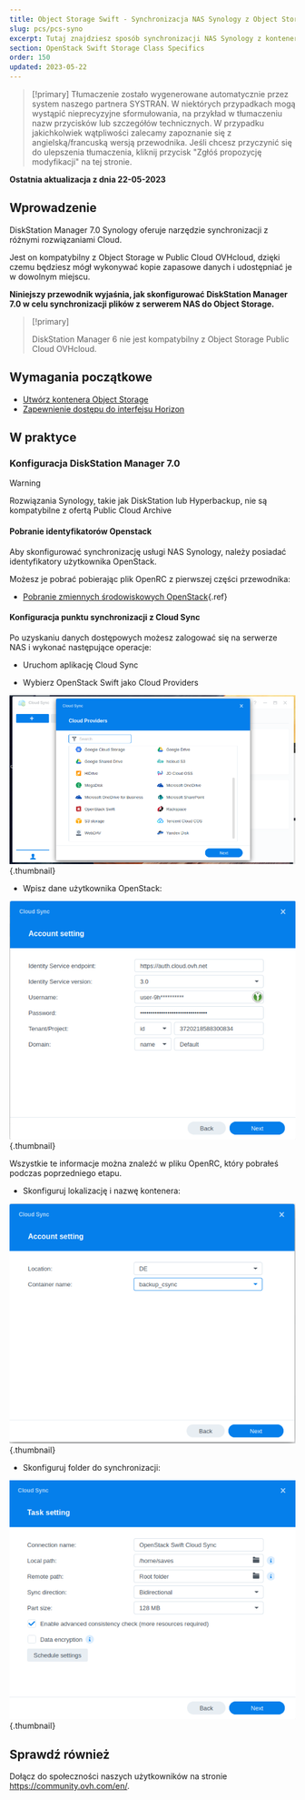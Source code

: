 ```yaml
---
title: Object Storage Swift - Synchronizacja NAS Synology z Object Storage
slug: pcs/pcs-syno
excerpt: Tutaj znajdziesz sposób synchronizacji NAS Synology z kontenerem.
section: OpenStack Swift Storage Class Specifics
order: 150
updated: 2023-05-22
---
```


> [!primary]
> Tłumaczenie zostało wygenerowane automatycznie przez system naszego partnera SYSTRAN. W niektórych przypadkach mogą wystąpić nieprecyzyjne sformułowania, na przykład w tłumaczeniu nazw przycisków lub szczegółów technicznych. W przypadku jakichkolwiek wątpliwości zalecamy zapoznanie się z angielską/francuską wersją przewodnika. Jeśli chcesz przyczynić się do ulepszenia tłumaczenia, kliknij przycisk "Zgłóś propozycję modyfikacji" na tej stronie.
>

**Ostatnia aktualizacja z dnia 22-05-2023**

## Wprowadzenie

DiskStation Manager 7.0 Synology oferuje narzędzie synchronizacji z różnymi rozwiązaniami Cloud.

Jest on kompatybilny z Object Storage w Public Cloud OVHcloud, dzięki czemu będziesz mógł wykonywać kopie zapasowe danych i udostępniać je w dowolnym miejscu.

**Niniejszy przewodnik wyjaśnia, jak skonfigurować DiskStation Manager 7.0 w celu synchronizacji plików z serwerem NAS do Object Storage.**

> [!primary]
>
> DiskStation Manager 6 nie jest kompatybilny z Object Storage Public Cloud OVHcloud.
>

## Wymagania początkowe

- [Utwórz kontenera Object Storage](https://docs.ovh.com/pl/storage/object-storage/pcs/create-container/)
- [Zapewnienie dostępu do interfejsu Horizon](https://docs.ovh.com/pl/public-cloud/tworzenie-i-usuwanie-uzytkownika-openstack/#tworzenie-uzytkownika-openstack)

## W praktyce

### Konfiguracja DiskStation Manager 7.0

> [!warning]
>
> Rozwiązania Synology, takie jak DiskStation lub Hyperbackup, nie są kompatybilne z ofertą Public Cloud Archive
>

#### Pobranie identyfikatorów Openstack

Aby skonfigurować synchronizację usługi NAS Synology, należy posiadać identyfikatory użytkownika OpenStack.

Możesz je pobrać pobierając plik OpenRC z pierwszej części przewodnika:

- [Pobranie zmiennych środowiskowych OpenStack](https://docs.ovh.com/pl/public-cloud/set-openstack-environment-variables/#etap-1-zgromadzenie-zmiennych){.ref}

#### Konfiguracja punktu synchronizacji z Cloud Sync

Po uzyskaniu danych dostępowych możesz zalogować się na serwerze NAS i wykonać następujące operacje:

- Uruchom aplikację Cloud Sync

- Wybierz OpenStack Swift jako Cloud Providers

![public-cloud](images/DSM7_1.png){.thumbnail}

- Wpisz dane użytkownika OpenStack:

![public-cloud](images/DSM7_2.png){.thumbnail}

Wszystkie te informacje można znaleźć w pliku OpenRC, który pobrałeś podczas poprzedniego etapu.

- Skonfiguruj lokalizację i nazwę kontenera:

![public-cloud](images/DSM7_3.png){.thumbnail}

- Skonfiguruj folder do synchronizacji:

![public-cloud](images/DSM7_4.png){.thumbnail}

## Sprawdź również

Dołącz do społeczności naszych użytkowników na stronie <https://community.ovh.com/en/>.